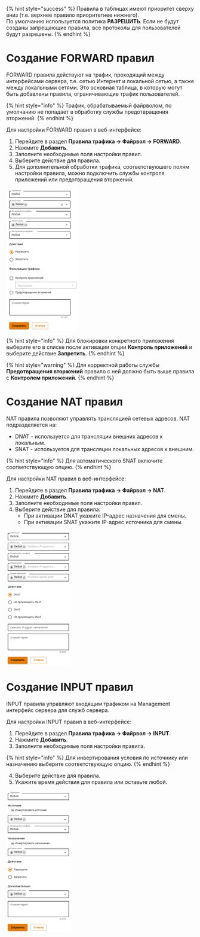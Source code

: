 
{% hint style="success" %}
Правила в таблицах имеют приоритет сверху вниз (т.е. верхнее правило приоритетнее нижнего). \
По умолчанию используется политика **РАЗРЕШИТЬ**. Если не будут созданы запрещающие правила, все протоколы для пользователей будут разрешены.
{% endhint %}


# Создание FORWARD правил

FORWARD правила действуют на трафик, проходящий между интерфейсами сервера, т.е. сетью Интернет и локальной сетью, а также между локальными сетями. Это основная таблица, в которую могут быть добавлены правила, ограничивающие трафик пользователей.

{% hint style="info" %}
Трафик, обрабатываемый файрволом, по умолчанию не попадает в обработку службы предотвращения вторжений.
{% endhint %}

Для настройки FORWARD правил в веб-интерфейсе:
1. Перейдите в раздел **Правила трафика -> Файрвол -> FORWARD**.
2. Нажмите **Добавить**.
3. Заполните необходимые поля настройки правил.
4. Выберите действие для правила.
5. Для дополнительной обработки трафика, соответствуюшего полям настройки правила, можно подключить службы контроля приложений или предотвращения вторжений.

![](../../.gitbook/assets/firewall1.png)

{% hint style="info" %}
Для блокировки конкретного приложения выберите его в списке после активации опции **Контроль приложений** и выберите действие **Запретить**.
{% endhint %}

{% hint style="warning" %}
Для корректной работы службы **Предотвращения вторжений** правило с ней должно быть выше правила с **Контролем приложений**.
{% endhint %}



# Создание NAT правил

NAT правила позволяют управлять трансляцией сетевых адресов. NAT подразделяется на:
* DNAT - используется для трансляции внешних адресов к локальным. 
* SNAT - используется для трансляции локальных адресов к внешним.

{% hint style="info" %}
Для автоматического SNAT включите соответствующую опцию.
{% endhint %}

Для настройки NAT правил в веб-интерфейсе:
1. Перейдите в раздел **Правила трафика -> Файрвол -> NAT**.
2. Нажмите **Добавить**.
3. Заполните необходимые поля настройки правил.
4. Выберите действие для правила:
   * При активации DNAT укажите IP-адрес назначения для смены.
   * При активации SNAT укажите IP-адрес источника для смены.

![](../../.gitbook/assets/firewall2.png)

# Создание INPUT правил

INPUT правила управляют входящим трафиком на Management интерфейс сервера для служб сервера.

Для настройки INPUT правил в веб-интерфейсе:

1. Перейдите в раздел **Правила трафика -> Файрвол -> INPUT**.
2. Нажмите **Добавить**.
3. Заполните необходимые поля настройки правила.

{% hint style="info" %}
Для инвертирования условия по источнику или назначению выберите соответствующую опцию.
{% endhint %}

4. Выберите действие для правила.
5. Укажите время действия для правила или оставьте любой.

![](../../.gitbook/assets/firewall3.png)